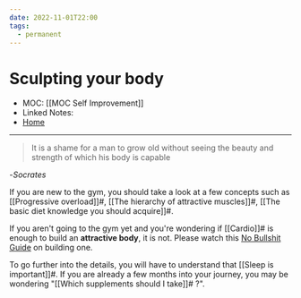 ```yaml
---
date: 2022-11-01T22:00
tags:
  - permanent
---
```

# Sculpting your body
- MOC: [[MOC Self Improvement]]
- Linked Notes:
- [Home](https://misudashi.ga/)
---------- 
> It is a shame for a man to grow old without seeing the beauty and strength of which his body is capable

-*Socrates*

If you are new to the gym, you should take a look at a few concepts such as [[Progressive overload]]#, [[The hierarchy of attractive muscles]]#, [[The basic diet knowledge you should acquire]]#. 

If you aren't going to the gym yet and you're wondering if [[Cardio]]# is enough to build an **attractive body**, it is not. Please watch this [No Bullshit Guide](https://www.youtube.com/watch?v=uILhdYr_UDs) on building one.

To go further into the details, you will have to understand that [[Sleep is important]]#. If you are already a few months into your journey, you may be wondering "[[Which supplements should I take]]# ?". 

